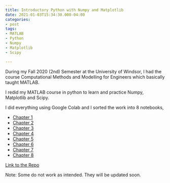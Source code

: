 ```yaml
---
title: Introductory Python with Numpy and Matplotlib
date: 2021-01-03T15:34:30.000-04:00
categories:
- post
tags:
- MATLAB
- Python
- Numpy
- Matplotlib
- Scipy

---
```

During my Fall 2020 (2nd) Semester at the University of Windsor, I had the course Computational Methods and Modelling for Engineers which basically taught MATLAB.

I redid my MATLAB course in python to learn and practice Numpy, Matplotlib and Scipy.

I did everything using Google Colab and I sorted the work into 8 notebooks,

* [Chapter 1](https://github.com/tazwar70/MATLAB-Basics/blob/main/MATLAB%20-%20Chapter%201.ipynb)
* [Chapter 2](https://github.com/tazwar70/MATLAB-Basics/blob/main/MATLAB%20-%20Chapter%202.ipynb)
* [Chapter 3](https://github.com/tazwar70/MATLAB-Basics/blob/main/MATLAB%20-%20Chapter%203.ipynb)
* [Chapter 4](https://github.com/tazwar70/MATLAB-Basics/blob/main/MATLAB%20-%20Chapter%204.ipynb)
* [Chapter 5](https://github.com/tazwar70/MATLAB-Basics/blob/main/MATLAB%20-%20Chapter%205.ipynb)
* [Chapter 6](https://github.com/tazwar70/MATLAB-Basics/blob/main/MATLAB%20-%20Chapter%206.ipynb)
* [Chapter 7](https://github.com/tazwar70/MATLAB-Basics/blob/main/MATLAB%20-%20Chapter%207.ipynb)
* [Chapter 8](https://github.com/tazwar70/MATLAB-Basics/blob/main/MATLAB%20-%20Chapter%208.ipynb)

[Link to the Repo](https://github.com/tazwar70/MATLAB-Basics)

Note: Some do not work as intended. They will be updated soon.